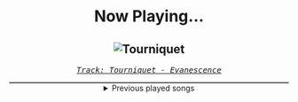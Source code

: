 <div align="center"> 
<h1>Now Playing...</h1>

![Tourniquet](https://i.scdn.co/image/ab67616d00001e0225f49ab23f0ec6332efef432)
--
_<samp><a href="https://open.spotify.com/track/46fyLy4W9HhAkcb67kLaAV">Track: Tourniquet - Evanescence</a></samp>_

<div style="border: 1px #4B5054 solid"></div>
<details>
  <summary>
    Previous played songs
  </summary>
  <table>
    <thead>
      <tr>
        <th>
          Artist
        </th>
        <th>
          Song
        </th>
        <th>
          Link
        </th>
      </tr>
    </thead>
    <tbody>
      <tr><td>Evanescence</td><td>Tourniquet</td><td><a href="https://open.spotify.com/track/46fyLy4W9HhAkcb67kLaAV">https://open.spotify.com/track/46fyLy4W9HhAkcb67kLaAV</a></td></tr><tr><td>Rob Zombie</td><td>Feel So Numb</td><td><a href="https://open.spotify.com/track/6KnNDix4Owr4vNmsPhLmxD">https://open.spotify.com/track/6KnNDix4Owr4vNmsPhLmxD</a></td></tr><tr><td>UnityTX</td><td>ROC SH!T</td><td><a href="https://open.spotify.com/track/5mQH7w7Cqphygl68gTsDBg">https://open.spotify.com/track/5mQH7w7Cqphygl68gTsDBg</a></td></tr><tr><td>Windwaker</td><td>Tabula Rasa</td><td><a href="https://open.spotify.com/track/7j8rM6qmKanhiaogz5EG1Y">https://open.spotify.com/track/7j8rM6qmKanhiaogz5EG1Y</a></td></tr><tr><td>Magnolia Park</td><td>Shallow</td><td><a href="https://open.spotify.com/track/55h5xNwW8na2bHKlZUfHh7">https://open.spotify.com/track/55h5xNwW8na2bHKlZUfHh7</a></td></tr><tr><td>Limp Bizkit</td><td>Turn It Up, Bitch</td><td><a href="https://open.spotify.com/track/2KlKLcZPU4CptMCQ3TY5ls">https://open.spotify.com/track/2KlKLcZPU4CptMCQ3TY5ls</a></td></tr><tr><td>Poppy</td><td>New Way Out</td><td><a href="https://open.spotify.com/track/7rQeehJRFCNTwqDffP8c5t">https://open.spotify.com/track/7rQeehJRFCNTwqDffP8c5t</a></td></tr><tr><td>From Fall to Spring</td><td>CONTROL</td><td><a href="https://open.spotify.com/track/4acG72pZiM3tSkqbf19xdB">https://open.spotify.com/track/4acG72pZiM3tSkqbf19xdB</a></td></tr><tr><td>Indigo Blaze</td><td>CRITICAL HIT</td><td><a href="https://open.spotify.com/track/3MEcXeZVj8Io90EExEWgjX">https://open.spotify.com/track/3MEcXeZVj8Io90EExEWgjX</a></td></tr><tr><td>Silent Theory</td><td>Emptiness in You</td><td><a href="https://open.spotify.com/track/21HkPCpUhAuSGx2PKh4q9I">https://open.spotify.com/track/21HkPCpUhAuSGx2PKh4q9I</a></td></tr><tr><td>*NSYNC</td><td>Bye Bye Bye - From Deadpool and Wolverine Soundtrack</td><td><a href="https://open.spotify.com/track/62bOmKYxYg7dhrC6gH9vFn">https://open.spotify.com/track/62bOmKYxYg7dhrC6gH9vFn</a></td></tr><tr><td>*NSYNC</td><td>Bye Bye Bye - From Deadpool and Wolverine Soundtrack</td><td><a href="https://open.spotify.com/track/62bOmKYxYg7dhrC6gH9vFn">https://open.spotify.com/track/62bOmKYxYg7dhrC6gH9vFn</a></td></tr><tr><td>Sum 41</td><td>Pieces</td><td><a href="https://open.spotify.com/track/1ibeKVCiXORhvUpMmtsQWq">https://open.spotify.com/track/1ibeKVCiXORhvUpMmtsQWq</a></td></tr><tr><td>Foo Fighters</td><td>Best of You</td><td><a href="https://open.spotify.com/track/5FZxsHWIvUsmSK1IAvm2pp">https://open.spotify.com/track/5FZxsHWIvUsmSK1IAvm2pp</a></td></tr><tr><td>Maxim</td><td>Meine Soldaten</td><td><a href="https://open.spotify.com/track/36Q5ExFOZxSrWRV3e0XyB1">https://open.spotify.com/track/36Q5ExFOZxSrWRV3e0XyB1</a></td></tr><tr><td>Dayseeker</td><td>Counterpart</td><td><a href="https://open.spotify.com/track/48K2uQoHKW9vNplbXaWP7t">https://open.spotify.com/track/48K2uQoHKW9vNplbXaWP7t</a></td></tr><tr><td>Woe, Is Me</td><td>Family First</td><td><a href="https://open.spotify.com/track/09eSg7JnIngDNI2VZo7dW8">https://open.spotify.com/track/09eSg7JnIngDNI2VZo7dW8</a></td></tr><tr><td>The Plot In You</td><td>THE SOUND</td><td><a href="https://open.spotify.com/track/6ODwFNZWWbamxua9WaK6sW">https://open.spotify.com/track/6ODwFNZWWbamxua9WaK6sW</a></td></tr><tr><td>The Amity Affliction</td><td>The Gifthorse</td><td><a href="https://open.spotify.com/track/1SI5hAgKCnv7d9ubmkWEzj">https://open.spotify.com/track/1SI5hAgKCnv7d9ubmkWEzj</a></td></tr><tr><td>LANDMVRKS</td><td>November 15th</td><td><a href="https://open.spotify.com/track/44jTXtiX8Nh7x1x0fwlPu4">https://open.spotify.com/track/44jTXtiX8Nh7x1x0fwlPu4</a></td></tr>
    </tbody>
  </table>
</details>

</div>
